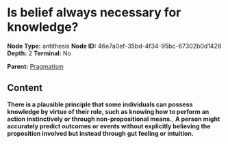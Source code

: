 # Is belief always necessary for knowledge?

**Node Type:** antithesis
**Node ID:** 46e7a0ef-35bd-4f34-95bc-67302b0d1428
**Depth:** 2
**Terminal:** No

**Parent:** [Pragmatism](pragmatism.md)

## Content

**There is a plausible principle that some individuals can possess knowledge by virtue of their role, such as knowing how to perform an action instinctively or through non-propositional means.**, **A person might accurately predict outcomes or events without explicitly believing the proposition involved but instead through gut feeling or intuition.**
